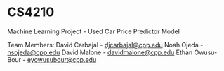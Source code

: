 # CS4210
Machine Learning Project - Used Car Price Predictor Model

Team Members: 
David Carbajal - djcarbajal@cpp.edu
Noah Ojeda - nsojeda@cpp.edu
David Malone - davidmalone@cpp.edu
Ethan Owusu-Bour - eyowusubour@cpp.edu  

